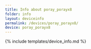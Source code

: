 ```yaml
---
title: Info about poray_porayx8
folder: info
layout: deviceinfo
permalink: /devices/poray_porayx8/
device: poray_porayx8
---
```

{% include templates/device_info.md %}
